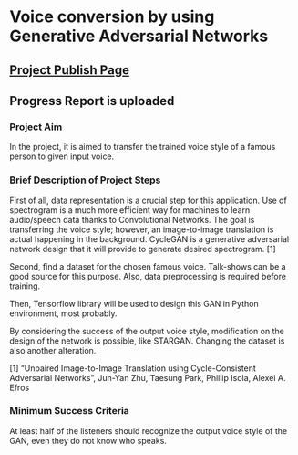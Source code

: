 # Voice conversion by using Generative Adversarial Networks
## [Project Publish Page](mlsp2020.github.io)
## Progress Report is uploaded
### Project Aim
In the project, it is aimed to transfer the trained voice style of a famous person to given input voice.

### Brief Description of Project Steps
First of all, data representation is a crucial step for this application. Use of spectrogram is a much more efficient way for machines to learn audio/speech data thanks to Convolutional Networks. The goal is transferring the voice style; however, an image-to-image translation is actual happening in the background. CycleGAN is a generative adversarial network design that it will provide to generate desired spectrogram. [1] 

Second, find a dataset for the chosen famous voice. Talk-shows can be a good source for this purpose. Also, data preprocessing is required before training.

Then, Tensorflow library will be used to design this GAN in Python environment, most probably.

By considering the success of the output voice style, modification on the design of the network is possible, like STARGAN. Changing the dataset is also another alteration.

[1] “Unpaired Image-to-Image Translation using Cycle-Consistent Adversarial Networks”, Jun-Yan Zhu, Taesung Park, Phillip Isola, Alexei A. Efros

### Minimum Success Criteria
At least half of the listeners should recognize the output voice style of the GAN, even they do not know who speaks.
